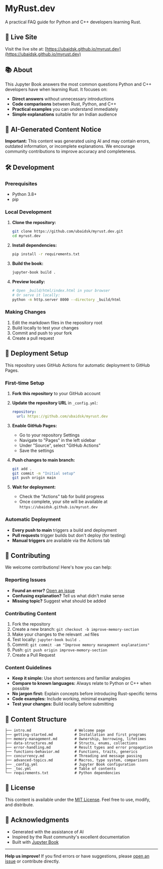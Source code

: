 # MyRust.dev

A practical FAQ guide for Python and C++ developers learning Rust.

## 🚀 Live Site

Visit the live site at: [https://ubaidsk.github.io/myrust.dev](https://ubaidsk.github.io/myrust.dev)

## 📚 About

This Jupyter Book answers the most common questions Python and C++ developers have when learning Rust. It focuses on:

- **Direct answers** without unnecessary introductions
- **Code comparisons** between Rust, Python, and C++
- **Practical examples** you can understand immediately
- **Simple explanations** suitable for an Indian audience

## 🤖 AI-Generated Content Notice

**Important:** This content was generated using AI and may contain errors, outdated information, or incomplete explanations. We encourage community contributions to improve accuracy and completeness.

## 🛠️ Development

### Prerequisites

- Python 3.8+
- pip

### Local Development

1. **Clone the repository:**
   ```bash
   git clone https://github.com/ubaidsk/myrust.dev.git
   cd myrust.dev
   ```

2. **Install dependencies:**
   ```bash
   pip install -r requirements.txt
   ```

3. **Build the book:**
   ```bash
   jupyter-book build .
   ```

4. **Preview locally:**
   ```bash
   # Open _build/html/index.html in your browser
   # Or serve it locally:
   python -m http.server 8000 --directory _build/html
   ```

### Making Changes

1. Edit the markdown files in the repository root
2. Build locally to test your changes
3. Commit and push to your fork
4. Create a pull request

## 🚀 Deployment Setup

This repository uses GitHub Actions for automatic deployment to GitHub Pages.

### First-time Setup

1. **Fork this repository** to your GitHub account

2. **Update the repository URL** in `_config.yml`:
   ```yaml
   repository:
     url: https://github.com/ubaidsk/myrust.dev
   ```

3. **Enable GitHub Pages:**
   - Go to your repository Settings
   - Navigate to "Pages" in the left sidebar
   - Under "Source", select "GitHub Actions"
   - Save the settings

4. **Push changes to main branch:**
   ```bash
   git add .
   git commit -m "Initial setup"
   git push origin main
   ```

5. **Wait for deployment:**
   - Check the "Actions" tab for build progress
   - Once complete, your site will be available at `https://ubaidsk.github.io/myrust.dev`

### Automatic Deployment

- **Every push to main** triggers a build and deployment
- **Pull requests** trigger builds but don't deploy (for testing)
- **Manual triggers** are available via the Actions tab

## 🤝 Contributing

We welcome contributions! Here's how you can help:

### Reporting Issues

- **Found an error?** [Open an issue](https://github.com/ubaidsk/myrust.dev/issues)
- **Confusing explanation?** Tell us what didn't make sense
- **Missing topic?** Suggest what should be added

### Contributing Content

1. Fork the repository
2. Create a new branch: `git checkout -b improve-memory-section`
3. Make your changes to the relevant `.md` files
4. Test locally: `jupyter-book build .`
5. Commit: `git commit -am "Improve memory management explanations"`
6. Push: `git push origin improve-memory-section`
7. Create a Pull Request

### Content Guidelines

- **Keep it simple:** Use short sentences and familiar analogies
- **Compare to known languages:** Always relate to Python or C++ when possible
- **No jargon first:** Explain concepts before introducing Rust-specific terms
- **Code examples:** Include working, minimal examples
- **Test your changes:** Build locally before submitting

## 📝 Content Structure

```
├── intro.md                    # Welcome page
├── getting-started.md          # Installation and first programs
├── memory-management.md        # Ownership, borrowing, lifetimes
├── data-structures.md          # Structs, enums, collections
├── error-handling.md           # Result types and error propagation
├── functions-behavior.md       # Functions, traits, generics
├── concurrency.md              # Threading and message passing
├── advanced-topics.md          # Macros, type system, comparisons
├── _config.yml                 # Jupyter Book configuration
├── _toc.yml                    # Table of contents
└── requirements.txt            # Python dependencies
```

## 📄 License

This content is available under the [MIT License](LICENSE). Feel free to use, modify, and distribute.

## 🙏 Acknowledgments

- Generated with the assistance of AI
- Inspired by the Rust community's excellent documentation
- Built with [Jupyter Book](https://jupyterbook.org/)

---

**Help us improve!** If you find errors or have suggestions, please [open an issue](https://github.com/ubaidsk/myrust.dev/issues) or contribute directly.
